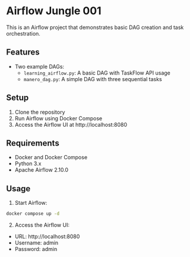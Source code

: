 # Airflow Jungle 001

This is an Airflow project that demonstrates basic DAG creation and task orchestration.

## Features

- Two example DAGs:
  - `learning_airflow.py`: A basic DAG with TaskFlow API usage
  - `manero_dag.py`: A simple DAG with three sequential tasks

## Setup

1. Clone the repository
2. Run Airflow using Docker Compose
3. Access the Airflow UI at http://localhost:8080

## Requirements

- Docker and Docker Compose
- Python 3.x
- Apache Airflow 2.10.0

## Usage

1. Start Airflow:
```bash
docker compose up -d
```

2. Access the Airflow UI:
- URL: http://localhost:8080
- Username: admin
- Password: admin
